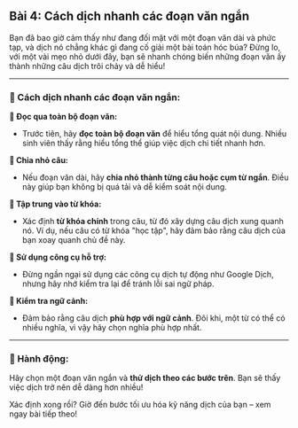 ## Bài 4: Cách dịch nhanh các đoạn văn ngắn

Bạn đã bao giờ cảm thấy như đang đối mặt với một đoạn văn dài và phức tạp, và dịch nó chẳng khác gì đang cố giải một bài toán hóc búa? Đừng lo, với một vài mẹo nhỏ dưới đây, bạn sẽ nhanh chóng biến những đoạn văn ấy thành những câu dịch trôi chảy và dễ hiểu!

---

### 📌 Cách dịch nhanh các đoạn văn ngắn:

**🔹 Đọc qua toàn bộ đoạn văn:**
- Trước tiên, hãy **đọc toàn bộ đoạn văn** để hiểu tổng quát nội dung. Nhiều sinh viên thấy rằng hiểu tổng thể giúp việc dịch chi tiết nhanh hơn.

**🔹 Chia nhỏ câu:**
- Nếu đoạn văn dài, hãy **chia nhỏ thành từng câu hoặc cụm từ ngắn**. Điều này giúp bạn không bị quá tải và dễ kiểm soát nội dung.

**🔹 Tập trung vào từ khóa:**
- Xác định **từ khóa chính** trong câu, từ đó xây dựng câu dịch xung quanh nó. Ví dụ, nếu câu có từ khóa "học tập", hãy đảm bảo rằng câu dịch của bạn xoay quanh chủ đề này.

**🔹 Sử dụng công cụ hỗ trợ:**
- Đừng ngần ngại sử dụng các công cụ dịch tự động như Google Dịch, nhưng hãy nhớ kiểm tra lại để tránh lỗi sai ngữ pháp.

**🔹 Kiểm tra ngữ cảnh:**
- Đảm bảo rằng câu dịch **phù hợp với ngữ cảnh**. Đôi khi, một từ có thể có nhiều nghĩa, vì vậy hãy chọn nghĩa phù hợp nhất.

---

### 🚀 Hành động:

Hãy chọn một đoạn văn ngắn và **thử dịch theo các bước trên**. Bạn sẽ thấy việc dịch trở nên dễ dàng hơn nhiều!

Xác định xong rồi? Giờ đến bước tối ưu hóa kỹ năng dịch của bạn – xem ngay bài tiếp theo!